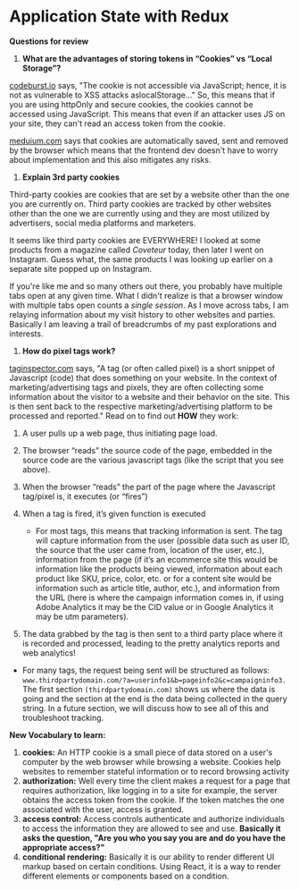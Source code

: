 # Application State with Redux

**Questions for review**

1. **What are the advantages of storing tokens in “Cookies” vs “Local Storage”?**

[codeburst.io](https://codeburst.io/localstorage-vs-cookies-all-you-need-to-know-about-storing-jwt-tokens-securely-in-the-front-end-70dc0a9b3ad3) says, "The cookie is not accessible via JavaScript; hence, it is not as vulnerable to XSS attacks aslocalStorage..."
So, this means that if you are using httpOnly and secure cookies, the cookies cannot be accessed using JavaScript. This means that even if an attacker uses JS on your site, they can't read an access token from the cookie.

[meduium.com](https://supertokens.io/blog/cookies-vs-localstorage-for-sessions-everything-you-need-to-know) says that cookies are automatically saved, sent and removed by the browser which means that the frontend dev doesn't have to worry about implementation and this also mitigates any risks.

   
1. **Explain 3rd party cookies**

Third-party cookies are cookies that are set by a website other than the one you are currently on. Third party cookies are tracked by other websites other than the one we are currently using and they are most utilized by advertisers, social media platforms and marketers.

It seems like third party cookies are EVERYWHERE! I looked at some products from a magazine called *Coveteur* today, then later I went on Instagram. Guess what, the same products I was looking up earlier on a separate site popped up on Instagram.

If you're like me and so many others out there, you probably have multiple tabs open at any given time. What I didn't realize is that a browser window with multiple tabs open counts a *single session*.  As I move across tabs, I am  relaying information about my visit history to other websites and parties. Basically I am leaving a trail of breadcrumbs of my past explorations and interests.
   
1. **How do pixel tags work?**
   
[taginspector.com](https://taginspector.com/articles/marketing-tags-and-pixels-form-and-function/) says, "A tag (or often called pixel) is a short snippet of Javascript (code) that does something on your website. In the context of marketing/advertising tags and pixels, they are often collecting some information about the visitor to a website and their behavior on the site. This is then sent back to the respective marketing/advertising platform to be processed and reported." Read on to find out **HOW** they work:

1. A user pulls up a web page, thus initiating page load.
   
2. The browser “reads” the source code of the page, embedded in the source code are the various javascript tags (like the script that you see above).

3. When the browser “reads” the part of the page where the Javascript tag/pixel is, it executes (or “fires”)
   
4. When a tag is fired, it’s given function is executed
   - For most tags, this means that tracking information is sent. The tag will capture information from the user (possible data such as user ID, the source that the user came from, location of the user, etc.), information from the page (if it’s an ecommerce site this would be information like the products being viewed, information about each product like SKU, price, color, etc. or for a content site would be information such as article title, author, etc.), and information from the URL (here is where the campaign information comes in, if using Adobe Analytics it may be the CID value or in Google Analytics it may be utm parameters).

5. The data grabbed by the tag is then sent to a third party place where it is recorded and processed, leading to the pretty analytics reports and web analytics!
  - For many tags, the request being sent will be structured as follows: `www.thirdpartydomain.com/?a=userinfo1&b=pageinfo2&c=campaigninfo3.` The first section `(thirdpartydomain.com)` shows us where the data is going and the section at the end is the data being collected in the query string. In a future section, we will discuss how to see all of this and troubleshoot tracking.

**New Vocabulary to learn:**

1. **cookies:** An HTTP cookie is a small piece of data stored on a user's computer by the web browser while browsing a website. Cookies help websites to remember stateful information or to record browsing activity
2. **authorization:** Well every time the client makes a request for a page that requires authorization, like logging in to a site for example,  the server obtains the access token from the cookie. If the token matches the one associated with the user, access is granted.
3. **access control:** Access controls authenticate and authorize individuals to access the information they are allowed to see and use. **Basically it asks the question, "Are you who you say you are and do you have the appropriate access?"**
4. **conditional rendering:** Basically it is our ability to render different UI markup based on certain conditions. Using React, it is a way to render different elements or components based on a condition.
